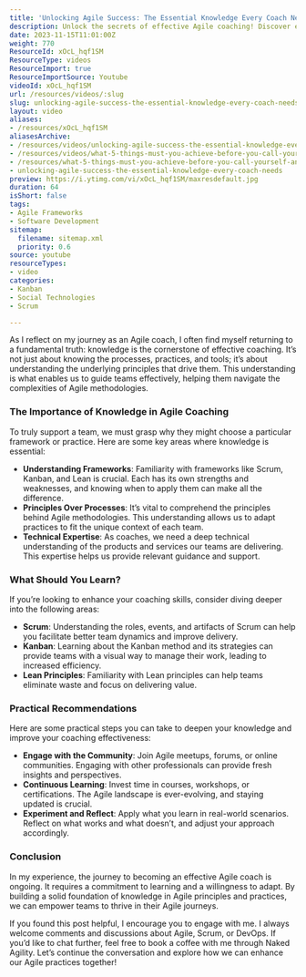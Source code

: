 ```yaml
---
title: 'Unlocking Agile Success: The Essential Knowledge Every Coach Needs'
description: Unlock the secrets of effective Agile coaching! Discover essential frameworks, principles, and practical tips to empower your teams and enhance your skills.
date: 2023-11-15T11:01:00Z
weight: 770
ResourceId: xOcL_hqf1SM
ResourceType: videos
ResourceImport: true
ResourceImportSource: Youtube
videoId: xOcL_hqf1SM
url: /resources/videos/:slug
slug: unlocking-agile-success-the-essential-knowledge-every-coach-needs
layout: video
aliases:
- /resources/xOcL_hqf1SM
aliasesArchive:
- /resources/videos/unlocking-agile-success-the-essential-knowledge-every-coach-needs
- /resources/videos/what-5-things-must-you-achieve-before-you-call-yourself-an-agilecoach-part-3
- /resources/what-5-things-must-you-achieve-before-you-call-yourself-an-agilecoach-part-3
- unlocking-agile-success-the-essential-knowledge-every-coach-needs
preview: https://i.ytimg.com/vi/xOcL_hqf1SM/maxresdefault.jpg
duration: 64
isShort: false
tags:
- Agile Frameworks
- Software Development
sitemap:
  filename: sitemap.xml
  priority: 0.6
source: youtube
resourceTypes:
- video
categories:
- Kanban
- Social Technologies
- Scrum

---
```

As I reflect on my journey as an Agile coach, I often find myself returning to a fundamental truth: knowledge is the cornerstone of effective coaching. It’s not just about knowing the processes, practices, and tools; it’s about understanding the underlying principles that drive them. This understanding is what enables us to guide teams effectively, helping them navigate the complexities of Agile methodologies.

### The Importance of Knowledge in Agile Coaching

To truly support a team, we must grasp why they might choose a particular framework or practice. Here are some key areas where knowledge is essential:

- **Understanding Frameworks**: Familiarity with frameworks like Scrum, Kanban, and Lean is crucial. Each has its own strengths and weaknesses, and knowing when to apply them can make all the difference.
- **Principles Over Processes**: It’s vital to comprehend the principles behind Agile methodologies. This understanding allows us to adapt practices to fit the unique context of each team.
- **Technical Expertise**: As coaches, we need a deep technical understanding of the products and services our teams are delivering. This expertise helps us provide relevant guidance and support.

### What Should You Learn?

If you’re looking to enhance your coaching skills, consider diving deeper into the following areas:

- **Scrum**: Understanding the roles, events, and artifacts of Scrum can help you facilitate better team dynamics and improve delivery.
- **Kanban**: Learning about the Kanban method and its strategies can provide teams with a visual way to manage their work, leading to increased efficiency.
- **Lean Principles**: Familiarity with Lean principles can help teams eliminate waste and focus on delivering value.

### Practical Recommendations

Here are some practical steps you can take to deepen your knowledge and improve your coaching effectiveness:

- **Engage with the Community**: Join Agile meetups, forums, or online communities. Engaging with other professionals can provide fresh insights and perspectives.
- **Continuous Learning**: Invest time in courses, workshops, or certifications. The Agile landscape is ever-evolving, and staying updated is crucial.
- **Experiment and Reflect**: Apply what you learn in real-world scenarios. Reflect on what works and what doesn’t, and adjust your approach accordingly.

### Conclusion

In my experience, the journey to becoming an effective Agile coach is ongoing. It requires a commitment to learning and a willingness to adapt. By building a solid foundation of knowledge in Agile principles and practices, we can empower teams to thrive in their Agile journeys.

If you found this post helpful, I encourage you to engage with me. I always welcome comments and discussions about Agile, Scrum, or DevOps. If you’d like to chat further, feel free to book a coffee with me through Naked Agility. Let’s continue the conversation and explore how we can enhance our Agile practices together!
